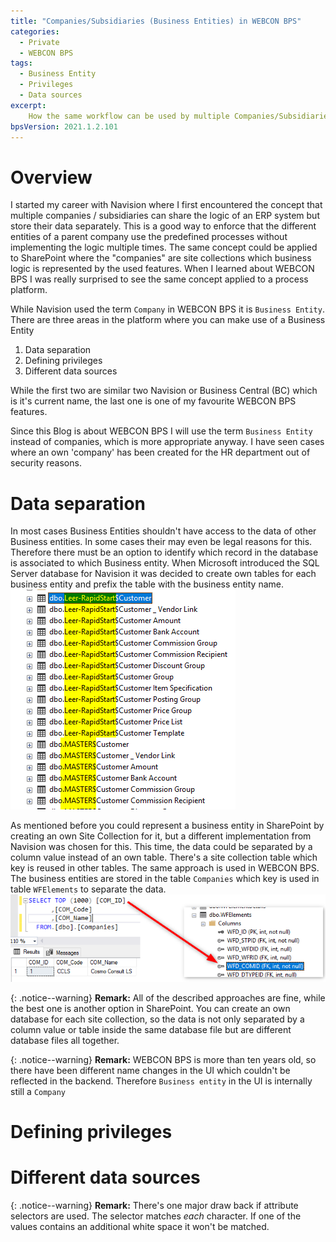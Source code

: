 ```yaml
---
title: "Companies/Subsidiaries (Business Entities) in WEBCON BPS"
categories:
  - Private
  - WEBCON BPS  
tags:
  - Business Entity
  - Privileges
  - Data sources
excerpt:
    How the same workflow can be used by multiple Companies/Subsidiaries (Business Entities) in WEBCON BPS.
bpsVersion: 2021.1.2.101
---
```


# Overview

I started my career with Navision where I first encountered the concept that multiple companies / subsidiaries can share the logic of an ERP system but store their data separately. This is a good way to enforce that the different entities of a parent company use the predefined processes without implementing the logic multiple times. The same concept could be applied to SharePoint where the "companies" are site collections which business logic is represented by the used features. When I learned about WEBCON BPS I was really surprised to see the same concept applied to a process platform. 

While Navision used the term `Company` in WEBCON BPS it is `Business Entity`. There are three areas in the platform where you can make use of a Business Entity

1.  Data separation
2.  Defining privileges
3.  Different data sources

While the first two are similar two Navision or Business Central (BC) which is it's current name, the last one is one of my favourite WEBCON BPS features.

Since this Blog is about WEBCON BPS I will use the term `Business Entity` instead of companies, which is more appropriate anyway. I have seen cases where an own 'company' has been created for the HR department out of security reasons.

# Data separation
In most cases Business Entities shouldn't have access to the data of other Business entities. In some cases their may even be legal reasons for this. Therefore there must be an option to identify which record in the database is associated to which Business entity. When Microsoft introduced the SQL Server database for Navision it was decided to create own tables for each business entity and prefix the table with the business entity name.
![The highlighted part is the company(Business Entity) name in Navision](/assets/images/posts/2021-04-01-path-button-styling/2021-04-15-23-04-32.png)

As mentioned before you could represent a business entity in SharePoint by creating an own Site Collection for it, but a different implementation from Navision was chosen for this. This time, the data could be separated by a column value instead of an own table. There's a site collection table which key is reused in other tables.
The same approach is used in WEBCON BPS. The business entities are stored in the table `Companies` which key is used in table `WFElements` to separate the data.
![The id of a company is stored in an own column WFD_COMID for each created workflow instance.](/assets/images/posts/2021-04-01-path-button-styling/2021-04-15-23-13-30.png)

{: .notice--warning}
**Remark:** All of the described approaches are fine, while the best one is another option in SharePoint. You can create an own database for each site collection, so the data is not only separated by a column value or table inside the same database file but are different database files all together.

{: .notice--warning}
**Remark:** WEBCON BPS is more than ten years old, so there have been different name changes in the UI which couldn't be reflected in the backend. Therefore `Business entity` in the UI is internally still a `Company`


# Defining privileges
# Different data sources


{: .notice--warning}
**Remark:** There's one major draw back if attribute selectors are used. The selector matches *each* character. If one of the values contains an additional white space it won't be matched. 
